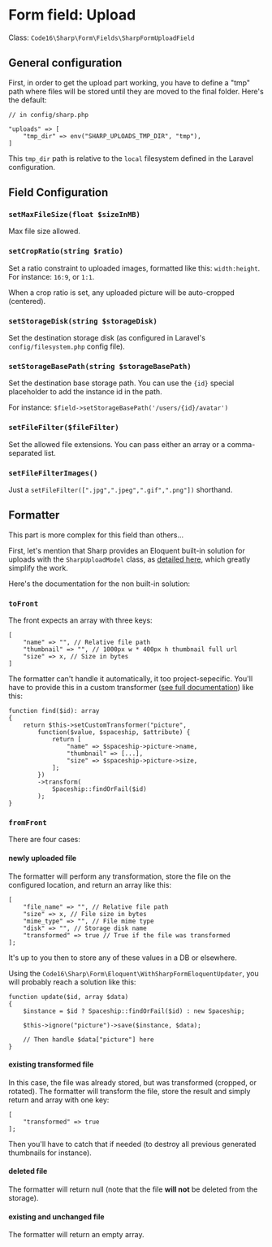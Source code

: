 # Form field: Upload

Class: `Code16\Sharp\Form\Fields\SharpFormUploadField`

## General configuration

First, in order to get the upload part working, you have to define a "tmp" path where files will be stored until they are moved to the final folder. Here's the default:

    // in config/sharp.php
    
    "uploads" => [
        "tmp_dir" => env("SHARP_UPLOADS_TMP_DIR", "tmp"),
    ]

This `tmp_dir` path is relative to the `local` filesystem defined in the Laravel configuration.


## Field Configuration

### `setMaxFileSize(float $sizeInMB)`

Max file size allowed. 

### `setCropRatio(string $ratio)`

Set a ratio constraint to uploaded images, formatted like this: `width:height`. For instance: `16:9`, or `1:1`.

When a crop ratio is set, any uploaded picture will be auto-cropped (centered).

### `setStorageDisk(string $storageDisk)`

Set the destination storage disk (as configured in Laravel's  `config/filesystem.php` config file).

### `setStorageBasePath(string $storageBasePath)`

Set the destination base storage path. You can use the `{id}` special placeholder to add the instance id in the path. 

For instance:
`$field->setStorageBasePath('/users/{id}/avatar')`

### `setFileFilter($fileFilter)`

Set the allowed file extensions. You can pass either an array or a comma-separated list.

### `setFileFilterImages()`

Just a `setFileFilter([".jpg",".jpeg",".gif",".png"])` shorthand.


## Formatter

This part is more complex for this field than others... 

First, let's mention that Sharp provides an Eloquent built-in solution for uploads with the `SharpUploadModel` class, as [detailed here](../sharp-built-in-solution-for-uploads.md), which greatly simplify the work. 

Here's the documentation for the non built-in solution:


### `toFront`

The front expects an array with three keys:

    [
        "name" => "", // Relative file path
        "thumbnail" => "", // 1000px w * 400px h thumbnail full url
        "size" => x, // Size in bytes
    ]

The formatter can't handle it automatically, it too project-sepecific. You'll have to provide this in a custom transformer ([see full documentation](how-to-transform-data.md)) like this:

    function find($id): array
    {
        return $this->setCustomTransformer("picture", 
            function($value, $spaceship, $attribute) {
                return [
                    "name" => $spaceship->picture->name,
                    "thumbnail" => [...],
                    "size" => $spaceship->picture->size,
                ];
            })
            ->transform(
                Spaceship::findOrFail($id)
            );
    }

### `fromFront`

There are four cases:

#### newly uploaded file

The formatter will perform any transformation, store the file on the configured location, and return an array like this:

    [
        "file_name" => "", // Relative file path
        "size" => x, // File size in bytes
        "mime_type" => "", // File mime type
        "disk" => "", // Storage disk name
        "transformed" => true // True if the file was transformed
    ];

It's up to you then to store any of these values in a DB or elsewhere.

Using the `Code16\Sharp\Form\Eloquent\WithSharpFormEloquentUpdater`, you will probably reach a solution like this:

    function update($id, array $data)
    {
        $instance = $id ? Spaceship::findOrFail($id) : new Spaceship;

        $this->ignore("picture")->save($instance, $data);
        
        // Then handle $data["picture"] here
    }


#### existing transformed file 

In this case, the file was already stored, but was transformed (cropped, or rotated). The formatter will transform the file, store the result and simply return and array with one key:

    [
        "transformed" => true
    ];

Then you'll have to catch that if needed (to destroy all previous generated thumbnails for instance).


#### deleted file

The formatter will return null (note that the file **will not** be deleted from the storage).


#### existing and unchanged file

The formatter will return an empty array.